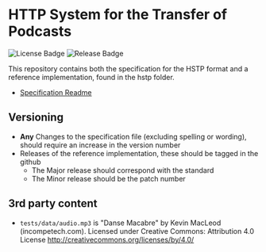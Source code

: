 # HTTP System for the Transfer of Podcasts
![License Badge](https://img.shields.io/github/license/URN/hstp?style=for-the-badge)
![Release Badge](https://img.shields.io/github/v/release/URN/hstp?style=for-the-badge)

This repository contains both the specification for the HSTP format and a reference implementation, found in the hstp folder.

+ [Specification Readme](./Specification.md)

## Versioning
+ **Any** Changes to the specification file (excluding spelling or wording), should require an increase in the version number
+ Releases of the reference implementation, these should be tagged in the github
    + The Major release should correspond with the standard
    + The Minor release should be the patch number

## 3rd party content
+ `tests/data/audio.mp3` is "Danse Macabre" by Kevin MacLeod (incompetech.com). Licensed under Creative Commons:  Attribution 4.0 License http://creativecommons.org/licenses/by/4.0/